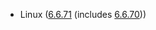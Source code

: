 - Linux ([6.6.71](https://lwn.net/Articles/1004703) (includes [6.6.70](https://lwn.net/Articles/1004551)))
